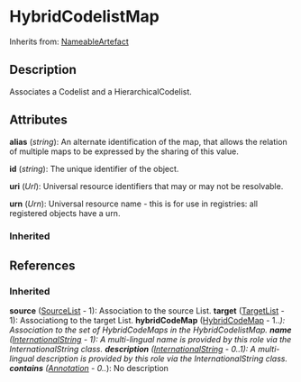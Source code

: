 
# HybridCodelistMap

Inherits from: [NameableArtefact](../Base/NameableArtefact.md)



## Description

Associates a Codelist and a HierarchicalCodelist.


## Attributes

**alias** (*string*): An alternate identification of the map, that allows the relation of multiple maps to be expressed by the sharing of this value.

**id** (*string*): The unique identifier of the object.

**uri** (*Url*): Universal resource identifiers that may or may not be resolvable.

**urn** (*Urn*): Universal resource name - this is for use in registries: all registered objects have a urn.

### Inherited



## References

### Inherited

**source** ([SourceList](SourceList.md) - 1): Association to the source List.
**target** ([TargetList](TargetList.md) - 1): Associationg to the target List.
**hybridCodeMap** ([HybridCodeMap](HybridCodeMap.md) - 1..*): Association to the set of HybridCodeMaps in the HybridCodelistMap.
**name** ([InternationalString](../Base/InternationalString.md) - 1): A multi-lingual name is provided by this role via the InternationalString class.
**description** ([InternationalString](../Base/InternationalString.md) - 0..1): A multi-lingual description is provided by this role via the InternationalString class.
**contains** ([Annotation](../Base/Annotation.md) - 0..*): No description



